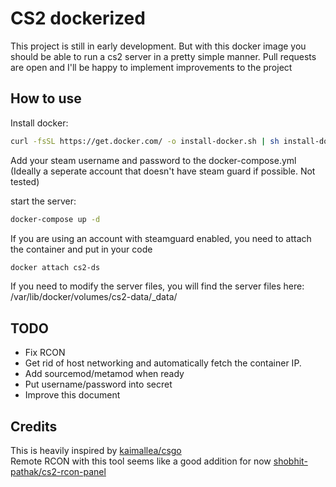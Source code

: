 # CS2 dockerized

This project is still in early development. But with this docker image you should be able to run a cs2 server in a pretty simple manner. Pull requests are open and I'll be happy to implement improvements to the project

## How to use

Install docker:
```bash
curl -fsSL https://get.docker.com/ -o install-docker.sh | sh install-docker.sh
```
  
Add your steam username and password to the docker-compose.yml (Ideally a seperate account that doesn't have steam guard if possible. Not tested)
  
start the server:
```bash
docker-compose up -d
```

If you are using an account with steamguard enabled, you need to attach the container and put in your code
```bash
docker attach cs2-ds
```

If you need to modify the server files, you will find the server files here: /var/lib/docker/volumes/cs2-data/_data/ 

## TODO

- Fix RCON
- Get rid of host networking and automatically fetch the container IP.
- Add sourcemod/metamod when ready
- Put username/password into secret
- Improve this document

## Credits

This is heavily inspired by [kaimallea/csgo](https://github.com/kaimallea/csgo)  
Remote RCON with this tool seems like a good addition for now [shobhit-pathak/cs2-rcon-panel](https://github.com/shobhit-pathak/cs2-rcon-panel)
